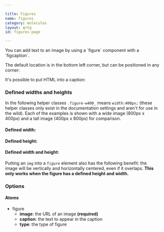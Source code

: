 ```yaml
---

title: Figures
name: figures
category: molecules
layout: q+tq
id: figures-page

---
```


<p class="lead">You can add text to an image by using a `figure` component with a `figcaption`.</p>

<script>
component("figure", { "image": "http://lorempixel.com/200/200/people/7", "caption": "Simple text caption"});
</script>

The default location is in the bottom left corner, but can be positioned in any corner:

<script>
component("figure", { "image": "http://lorempixel.com/200/200/people/1", "caption": "This is a caption", "position": "bottom-left"})
+component("figure", { "image": "http://lorempixel.com/200/200/people/2", "caption": "This is another caption", "position": "top-left"})
+component("figure", { "image": "http://lorempixel.com/200/200/people/3", "caption": "Here is yet another caption", "position": "top-right"})
+component("figure", { "image": "http://lorempixel.com/200/200/people/4", "caption": "Last caption, I promise", "position": "bottom-right"});
</script>

It's possible to put HTML into a caption:

<script>
component("figure", { "image": "http://lorempixel.com/600/400/people/5", "caption": "<h4>Look at this for a caption!</h4><p>Add in as much content as you want, being careful that the amount of content you add doesn't overwhelm the image.</p>"});
</script>

### Defined widths and heights

In the following helper classes `.figure-w400_` means `width:400px;` (these helper classes only exist in the documentation settings and aren't for use in the wild). Each of the examples is shown with a wide image (800px x 400px) and a tall image (400px x 800px) for comparison.

#### Defined width:

<script>
component("figure", { "type":"w400", "image": "http://lorempixel.com/800/400/people/5"});
</script>
<script>component("figure", { "type":"w400", "image": "http://lorempixel.com/400/800/people/6"});
</script>

#### Defined height:

<script>
component("figure", { "type":"h400", "image": "http://lorempixel.com/400/800/people/7"});
</script>
<script>
component("figure", { "type":"h400", "image": "http://lorempixel.com/800/400/people/8"});
</script>

#### Defined width and height:

Putting an `img` into a `figure` element also has the following benefit: the image will be vertically and horizontally centered, even if it overlaps. **This only works when the figure has a defined height and width.**

<script>
component("figure", { "type":"w400 figure-h400", "image": "http://lorempixel.com/800/400/people/9"});
</script>
<script>component("figure", { "type":"w400 figure-h400", "image": "http://lorempixel.com/400/800/people/9"});
</script>
<script>component("figure", { "type":"w400 figure-h400", "image": "http://lorempixel.com/800/800/people/10"});
</script>


### Options

#### Atoms

* figure
  * **image**: the URL of an image **(required)**
  * **caption**: the text to appear in the caption
  * **type**: the type of figure
